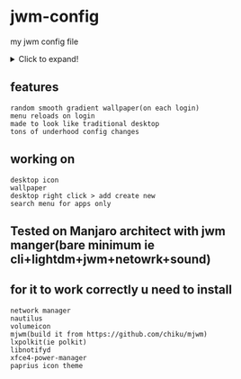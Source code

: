 # jwm-config
my jwm config file


<details>
  <summary>Click to expand!</summary>

[a](https://imgur.com/a/78V8hyS) 
    
![b](https://i.imgur.com/rTZ6ZDr.png)
    
![b](https://i.imgur.com/rTZ6ZDr.png)

![c](https://i.imgur.com/1UHTI59.png)

![d](https://i.imgur.com/w6Mfk7o.png)

![e](https://i.imgur.com/cHuxSoN.png)
</details>

## features
    
    random smooth gradient wallpaper(on each login)
    menu reloads on login
    made to look like traditional desktop
    tons of underhood config changes

## working on

    desktop icon
    wallpaper
    desktop right click > add create new
    search menu for apps only

## Tested on Manjaro architect with jwm manger(bare minimum ie cli+lightdm+jwm+netowrk+sound)

## for it to work correctly u need to install

    network manager
    nautilus
    volumeicon
    mjwm(build it from https://github.com/chiku/mjwm)
    lxpolkit(ie polkit)
    libnotifyd
    xfce4-power-manager
    paprius icon theme

